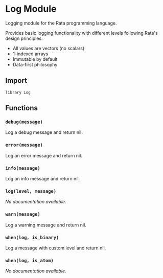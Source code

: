 # Log Module

Logging module for the Rata programming language.

Provides basic logging functionality with different levels following
Rata's design principles:
- All values are vectors (no scalars)
- 1-indexed arrays
- Immutable by default
- Data-first philosophy


## Import

```rata
library Log
```

## Functions

### `debug(message)`

Log a debug message and return nil.



### `error(message)`

Log an error message and return nil.



### `info(message)`

Log an info message and return nil.



### `log(level, message)`

_No documentation available._


### `warn(message)`

Log a warning message and return nil.



### `when(log, is_binary)`

Log a message with custom level and return nil.



### `when(log, is_atom)`

_No documentation available._

